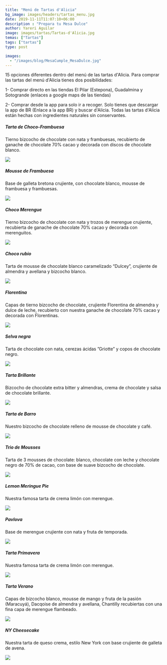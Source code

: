 ```yaml
---
title: "Menú de Tartas d'Alicia"
bg_image: images/headers/tartas_menu.jpg
date: 2019-11-11T11:07:10+06:00
description : "Prepara tu Mesa Dulce"
author: Yareri Aguilar
image: images/tartas/Tartas-d'Alicia.jpg
temas: ["Tartas"]
tags: ["tartas"]
type: post

images:
  - "/images/blog/MesaCumple_MesaDulce.jpg"
---
```

15  opciones diferentes dentro del menú de las tartas d'Alicia. Para comprar las tartas del menú d'Alicia tienes dos posibilidades:

1- Comprar directo en las tiendas El Pilar (Estepona), Guadalmina y Sotogrande (enlaces a google maps de las tiendas)

2- Comprar desde la app para solo ir a recoger. Solo tienes que descargar la app de BR  (Enlace a la app BR)  y buscar d'Alicia.
Todas las tartas d'Alicia están hechas con ingredientes naturales sin conservantes.

##### Tarta de Choco-Frambuesa

Tierno bizcocho de chocolate con nata y frambuesas, recubierto de ganache de chocolate 70% cacao y decorada con discos de chocolate blanco.

![](/images/tartas/Tartas-d'Alicia-choco-fambuesa.jpg)

##### Mousse de Frambuesa

Base de galleta bretona crujiente, con chocolate blanco, mousse de frambuesa y frambuesas.

![](/images/tartas/Tartas-d'Alicia-sable-frambuesa.jpg)

##### Choco Merengue

Tierno bizcocho de chocolate con nata y trozos de merengue crujiente, recubierta de ganache de chocolate 70% cacao y decorada con merenguitos.

![](/images/tartas/Tartas-d'Alicia-choco-merengue.jpg)

##### Choco rubio

Tarta de mousse de chocolate blanco caramelizado “Dulcey”, crujiente de almendra y avellana y bizcocho blanco.

![](/images/tartas/Tartas-d'Alicia-choco-rubio.jpg)

##### Florentina

Capas de tierno bizcocho de chocolate, crujiente Florentina de almendra y dulce de leche, recubierto con nuestra ganache de chocolate 70% cacao y decorada con Florentinas.

![](/images/tartas/Tartas-d'Alicia-florentina.jpg)

##### Selva negra

Tarta de chocolate con nata, cerezas ácidas ”Griotte” y copos de chocolate negro.

![](/images/tartas/Tartas-d'Alicia-selva-negra.jpg)

##### Tarta Brillante

Bizcocho de chocolate extra bitter y almendras, crema de chocolate y salsa de chocolate brillante.

![](/images/tartas/Tartas-d'Alicia-brillante.jpg)

##### Tarta de Barro

Nuestro bizcocho de chocolate relleno de mousse de chocolate y café.

![](/images/tartas/Tartas-d'Alicia-barro.jpg)

##### Trio de Mousses

Tarta de 3 mousses de chocolate: blanco, chocolate con leche y chocolate negro de 70% de cacao, con base de suave bizcocho de chocolate.

![](/images/tartas/Tartas-d'Alicia-3-mousses-chocolate.jpg)

##### Lemon Meringue Pie

Nuestra famosa tarta de crema limón con merengue.

![](/images/tartas/Tartas-d'Alicia-lemon-meringue.jpg)

##### Pavlova

Base de merengue crujiente con nata y fruta de temporada.

![](/images/tartas/Tartas-d'Alicia-pavlova.jpg)

##### Tarta Primavera

Nuestra famosa tarta de crema limón con merengue.

![](/images/tartas/Tartas-d'Alicia-primavera.jpg)

##### Tarta Verano

Capas de bizcocho blanco, mousse de mango y fruta de la pasión (Maracuyá), Dacqoise de almendra y avellana, Chantilly recubiertas con una fina capa de merengue flambeado.

![](/images/tartas/Tartas-d'Alicia-verano.jpg)

##### NY Cheesecake

Nuestra tarta de queso crema, estilo New York con base crujiente de galleta de avena.

![](/images/tartas/Tartas-d'Alicia-cheesecake.jpg)
